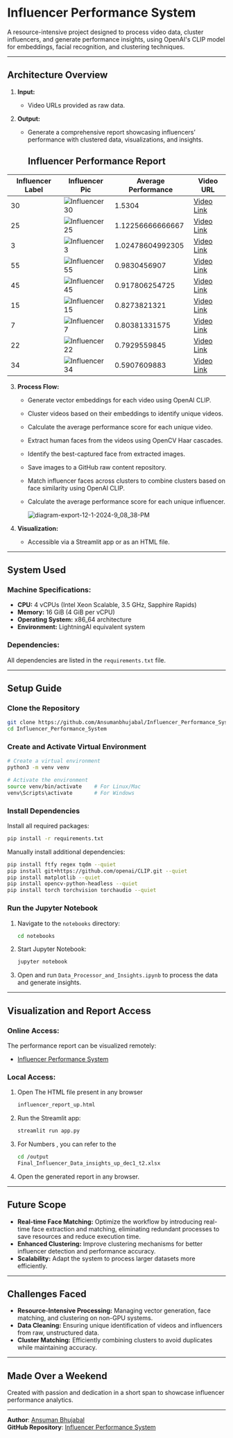# Influencer Performance System

A resource-intensive project designed to process video data, cluster influencers, and generate performance insights, using OpenAI's CLIP model for embeddings, facial recognition, and clustering techniques.

---

## **Architecture Overview**

1. **Input:**
   - Video URLs provided as raw data.
  
2. **Output:**
   - Generate a comprehensive report showcasing influencers’ performance with clustered data, visualizations, and insights.
     ## Influencer Performance Report

| Influencer Label | Influencer Pic                                                                                                   | Average Performance | Video URL                                                                                                      |
|------------------|------------------------------------------------------------------------------------------------------------------|---------------------|---------------------------------------------------------------------------------------------------------------|
| 30               | ![Influencer 30](https://raw.githubusercontent.com/Ansumanbhujabal/Influencer_Performance_System/main/influencers/detected_objects_archive/32/man_frame_1.jpg) | 1.5304             | [Video Link](https://fgimagestorage.blob.core.windows.net/facebook-assets/hd-604041931565137)                |
| 25               | ![Influencer 25](https://raw.githubusercontent.com/Ansumanbhujabal/Influencer_Performance_System/main/influencers/detected_objects_archive/27/man_frame_17.jpg) | 1.12256666666667   | [Video Link](https://fgimagestorage.blob.core.windows.net/facebook-assets/hd-925260332281638)                |
| 3                | ![Influencer 3](https://raw.githubusercontent.com/Ansumanbhujabal/Influencer_Performance_System/main/influencers/detected_objects_archive/3/man_frame_3.jpg) | 1.02478604992305   | [Video Link](https://fgimagestorage.blob.core.windows.net/facebook-assets/hd-992064161877405)                |
| 55               | ![Influencer 55](https://raw.githubusercontent.com/Ansumanbhujabal/Influencer_Performance_System/main/influencers/detected_objects_archive/58/man_frame_21.jpg) | 0.9830456907       | [Video Link](https://fgimagestorage.blob.core.windows.net/facebook-assets/hd-817763467176157)                |
| 45               | ![Influencer 45](https://raw.githubusercontent.com/Ansumanbhujabal/Influencer_Performance_System/main/influencers/detected_objects_archive/48/man_frame_1.jpg) | 0.917806254725     | [Video Link](https://fgimagestorage.blob.core.windows.net/facebook-assets/hd-883738210384679)                |
| 15               | ![Influencer 15](https://raw.githubusercontent.com/Ansumanbhujabal/Influencer_Performance_System/main/influencers/detected_objects_archive/17/man_frame_3.jpg) | 0.8273821321       | [Video Link](https://fgimagestorage.blob.core.windows.net/facebook-assets/hd-954832972830686)                |
| 7                | ![Influencer 7](https://raw.githubusercontent.com/Ansumanbhujabal/Influencer_Performance_System/main/influencers/detected_objects_archive/7/woman_frame_23.jpg) | 0.80381331575      | [Video Link](https://fgimagestorage.blob.core.windows.net/facebook-assets/hd-987643572956494)                |
| 22               | ![Influencer 22](https://raw.githubusercontent.com/Ansumanbhujabal/Influencer_Performance_System/main/influencers/detected_objects_archive/24/man_frame_17.jpg) | 0.7929559845       | [Video Link](https://fgimagestorage.blob.core.windows.net/facebook-assets/hd-932703258597949)                |
| 34               | ![Influencer 34](https://raw.githubusercontent.com/Ansumanbhujabal/Influencer_Performance_System/main/influencers/detected_objects_archive/36/man_frame_17.jpg) | 0.5907609883       | [Video Link](https://fgimagestorage.blob.core.windows.net/facebook-assets/hd-905739711170399)                |


3. **Process Flow:**
   - Generate vector embeddings for each video using OpenAI CLIP.
   - Cluster videos based on their embeddings to identify unique videos.
   - Calculate the average performance score for each unique video.
   - Extract human faces from the videos using OpenCV Haar cascades.
   - Identify the best-captured face from extracted images.
   - Save images to a GitHub raw content repository.
   - Match influencer faces across clusters to combine clusters based on face similarity using OpenAI CLIP.
   - Calculate the average performance score for each unique influencer.
  
     ![diagram-export-12-1-2024-9_08_38-PM](https://github.com/user-attachments/assets/ccd36bc4-06c3-42e5-b580-2d44cd4d9d35)




4. **Visualization:**
   - Accessible via a Streamlit app or as an HTML file.

---

## **System Used**

### **Machine Specifications:**
- **CPU:** 4 vCPUs (Intel Xeon Scalable, 3.5 GHz, Sapphire Rapids)
- **Memory:** 16 GiB (4 GiB per vCPU)
- **Operating System:** x86_64 architecture
- **Environment:** LightningAI equivalent system

### **Dependencies:**
All dependencies are listed in the `requirements.txt` file.

---

## **Setup Guide**

### **Clone the Repository**
```bash
git clone https://github.com/Ansumanbhujabal/Influencer_Performance_System.git
cd Influencer_Performance_System
```

### **Create and Activate Virtual Environment**
```bash
# Create a virtual environment
python3 -m venv venv

# Activate the environment
source venv/bin/activate    # For Linux/Mac
venv\Scripts\activate       # For Windows
```

### **Install Dependencies**
Install all required packages:
```bash
pip install -r requirements.txt
```

Manually install additional dependencies:
```bash
pip install ftfy regex tqdm --quiet
pip install git+https://github.com/openai/CLIP.git --quiet
pip install matplotlib --quiet
pip install opencv-python-headless --quiet
pip install torch torchvision torchaudio --quiet
```

### **Run the Jupyter Notebook**
1. Navigate to the `notebooks` directory:
   ```bash
   cd notebooks
   ```
2. Start Jupyter Notebook:
   ```bash
   jupyter notebook
   ```
3. Open and run `Data_Processor_and_Insights.ipynb` to process the data and generate insights.

---

## **Visualization and Report Access**

### **Online Access:**
The performance report can be visualized remotely:
- [Influencer Performance System](https://influencerperformancesystemansumanbhujabala.streamlit.app/)

### **Local Access:**
1. Open The HTML file present in any browser
   ```bash
   influencer_report_up.html
   ```
2. Run the Streamlit app:
   ```bash
   streamlit run app.py
   ```
3. For Numbers , you can refer to the 
   ```bash
   cd /output
   Final_Influencer_Data_insights_up_dec1_t2.xlsx
   ```
3. Open the generated report in any browser.

---

## **Future Scope**
- **Real-time Face Matching:** Optimize the workflow by introducing real-time face extraction and matching, eliminating redundant processes to save resources and reduce execution time.
- **Enhanced Clustering:** Improve clustering mechanisms for better influencer detection and performance accuracy.
- **Scalability:** Adapt the system to process larger datasets more efficiently.

---

## **Challenges Faced**
- **Resource-Intensive Processing:** Managing vector generation, face matching, and clustering on non-GPU systems.
- **Data Cleaning:** Ensuring unique identification of videos and influencers from raw, unstructured data.
- **Cluster Matching:** Efficiently combining clusters to avoid duplicates while maintaining accuracy.

---

## **Made Over a Weekend**
Created with passion and dedication in a short span to showcase influencer performance analytics.

---

**Author**: [Ansuman Bhujabal](https://github.com/Ansumanbhujabal)  
**GitHub Repository**: [Influencer Performance System](https://github.com/Ansumanbhujabal/Influencer_Performance_System)  
